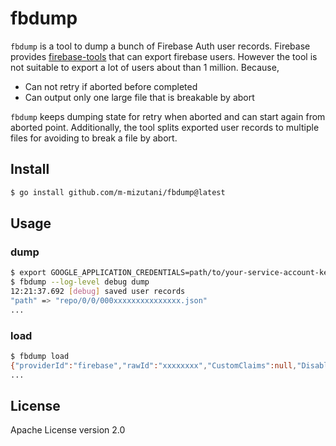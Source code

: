 # fbdump

`fbdump` is a tool to dump a bunch of Firebase Auth user records. Firebase provides [firebase-tools](https://www.npmjs.com/package/firebase-tools) that can export firebase users. However the tool is not suitable to export a lot of users about than 1 million. Because,

- Can not retry if aborted before completed
- Can output only one large file that is breakable by abort

`fbdump` keeps dumping state for retry when aborted and can start again from aborted point. Additionally, the tool splits exported user records to multiple files for avoiding to break a file by abort.

## Install

```bash
$ go install github.com/m-mizutani/fbdump@latest
```

## Usage

### dump

```bash
$ export GOOGLE_APPLICATION_CREDENTIALS=path/to/your-service-account-key.json
$ fbdump --log-level debug dump
12:21:37.692 [debug] saved user records
"path" => "repo/0/0/000xxxxxxxxxxxxxxx.json"
...
```

### load

```bash
$ fbdump load
{"providerId":"firebase","rawId":"xxxxxxxx","CustomClaims":null,"Disabled":false,"EmailVerified":false,"ProviderUserInfo":null,"TokensValidAfterMillis":0,"UserMetadata":{"CreationTimestamp":1234567890,"LastLogInTimestamp":1234567890,"LastRefreshTimestamp":1234567890},"TenantID":"","MultiFactor":{"EnrolledFactors":null},"PasswordHash":"","PasswordSalt":""}
...
```

## License

Apache License version 2.0
